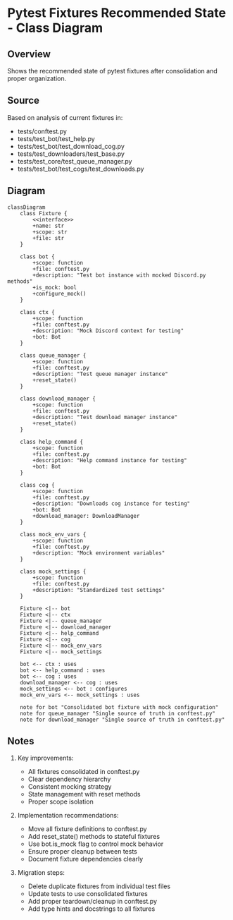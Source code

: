 # Pytest Fixtures Recommended State - Class Diagram

## Overview
Shows the recommended state of pytest fixtures after consolidation and proper organization.

## Source
Based on analysis of current fixtures in:
- tests/conftest.py
- tests/test_bot/test_help.py
- tests/test_bot/test_download_cog.py
- tests/test_downloaders/test_base.py
- tests/test_core/test_queue_manager.py
- tests/test_bot/test_cogs/test_downloads.py

## Diagram
```mermaid
classDiagram
    class Fixture {
        <<interface>>
        +name: str
        +scope: str
        +file: str
    }

    class bot {
        +scope: function
        +file: conftest.py
        +description: "Test bot instance with mocked Discord.py methods"
        +is_mock: bool
        +configure_mock()
    }

    class ctx {
        +scope: function
        +file: conftest.py
        +description: "Mock Discord context for testing"
        +bot: Bot
    }

    class queue_manager {
        +scope: function
        +file: conftest.py
        +description: "Test queue manager instance"
        +reset_state()
    }

    class download_manager {
        +scope: function
        +file: conftest.py
        +description: "Test download manager instance"
        +reset_state()
    }

    class help_command {
        +scope: function
        +file: conftest.py
        +description: "Help command instance for testing"
        +bot: Bot
    }

    class cog {
        +scope: function
        +file: conftest.py
        +description: "Downloads cog instance for testing"
        +bot: Bot
        +download_manager: DownloadManager
    }

    class mock_env_vars {
        +scope: function
        +file: conftest.py
        +description: "Mock environment variables"
    }

    class mock_settings {
        +scope: function
        +file: conftest.py
        +description: "Standardized test settings"
    }

    Fixture <|-- bot
    Fixture <|-- ctx
    Fixture <|-- queue_manager
    Fixture <|-- download_manager
    Fixture <|-- help_command
    Fixture <|-- cog
    Fixture <|-- mock_env_vars
    Fixture <|-- mock_settings

    bot <-- ctx : uses
    bot <-- help_command : uses
    bot <-- cog : uses
    download_manager <-- cog : uses
    mock_settings <-- bot : configures
    mock_env_vars <-- mock_settings : uses

    note for bot "Consolidated bot fixture with mock configuration"
    note for queue_manager "Single source of truth in conftest.py"
    note for download_manager "Single source of truth in conftest.py"
```

## Notes
1. Key improvements:
   - All fixtures consolidated in conftest.py
   - Clear dependency hierarchy
   - Consistent mocking strategy
   - State management with reset methods
   - Proper scope isolation

2. Implementation recommendations:
   - Move all fixture definitions to conftest.py
   - Add reset_state() methods to stateful fixtures
   - Use bot.is_mock flag to control mock behavior
   - Ensure proper cleanup between tests
   - Document fixture dependencies clearly

3. Migration steps:
   - Delete duplicate fixtures from individual test files
   - Update tests to use consolidated fixtures
   - Add proper teardown/cleanup in conftest.py
   - Add type hints and docstrings to all fixtures
